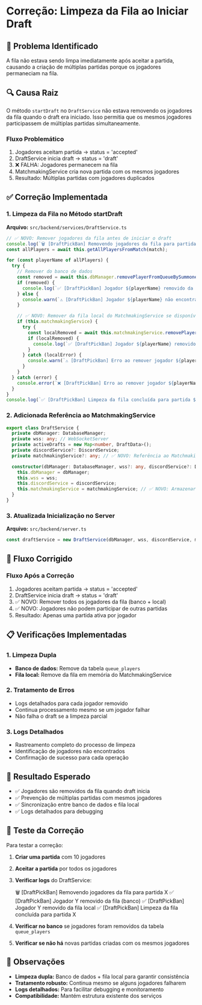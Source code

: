 # Correção: Limpeza da Fila ao Iniciar Draft

## 🚨 Problema Identificado

A fila não estava sendo limpa imediatamente após aceitar a partida, causando a criação de múltiplas partidas porque os jogadores permaneciam na fila.

## 🔍 Causa Raiz

O método `startDraft` no `DraftService` não estava removendo os jogadores da fila quando o draft era iniciado. Isso permitia que os mesmos jogadores participassem de múltiplas partidas simultaneamente.

### Fluxo Problemático

1. Jogadores aceitam partida → status = 'accepted'
2. DraftService inicia draft → status = 'draft'
3. ❌ FALHA: Jogadores permanecem na fila
4. MatchmakingService cria nova partida com os mesmos jogadores
5. Resultado: Múltiplas partidas com jogadores duplicados

## ✅ Correção Implementada

### 1. **Limpeza da Fila no Método startDraft**

**Arquivo:** `src/backend/services/DraftService.ts`

```typescript
// ✅ NOVO: Remover jogadores da fila antes de iniciar o draft
console.log(`🗑️ [DraftPickBan] Removendo jogadores da fila para partida ${matchId}`);
const allPlayers = await this.getAllPlayersFromMatch(match);

for (const playerName of allPlayers) {
  try {
    // Remover do banco de dados
    const removed = await this.dbManager.removePlayerFromQueueBySummonerName(playerName);
    if (removed) {
      console.log(`✅ [DraftPickBan] Jogador ${playerName} removido da fila (banco)`);
    } else {
      console.warn(`⚠️ [DraftPickBan] Jogador ${playerName} não encontrado na fila (banco)`);
    }

    // ✅ NOVO: Remover da fila local do MatchmakingService se disponível
    if (this.matchmakingService) {
      try {
        const localRemoved = await this.matchmakingService.removePlayerFromQueueById(undefined, playerName);
        if (localRemoved) {
          console.log(`✅ [DraftPickBan] Jogador ${playerName} removido da fila local`);
        }
      } catch (localError) {
        console.warn(`⚠️ [DraftPickBan] Erro ao remover jogador ${playerName} da fila local:`, localError);
      }
    }
  } catch (error) {
    console.error(`❌ [DraftPickBan] Erro ao remover jogador ${playerName} da fila:`, error);
  }
}
console.log(`✅ [DraftPickBan] Limpeza da fila concluída para partida ${matchId}`);
```

### 2. **Adicionada Referência ao MatchmakingService**

```typescript
export class DraftService {
  private dbManager: DatabaseManager;
  private wss: any; // WebSocketServer
  private activeDrafts = new Map<number, DraftData>();
  private discordService?: DiscordService;
  private matchmakingService?: any; // ✅ NOVO: Referência ao MatchmakingService

  constructor(dbManager: DatabaseManager, wss?: any, discordService?: DiscordService, matchmakingService?: any) {
    this.dbManager = dbManager;
    this.wss = wss;
    this.discordService = discordService;
    this.matchmakingService = matchmakingService; // ✅ NOVO: Armazenar referência
  }
}
```

### 3. **Atualizada Inicialização no Server**

**Arquivo:** `src/backend/server.ts`

```typescript
const draftService = new DraftService(dbManager, wss, discordService, matchmakingService);
```

## 🔄 Fluxo Corrigido

### Fluxo Após a Correção

1. Jogadores aceitam partida → status = 'accepted'
2. DraftService inicia draft → status = 'draft'
3. ✅ NOVO: Remover todos os jogadores da fila (banco + local)
4. ✅ NOVO: Jogadores não podem participar de outras partidas
5. Resultado: Apenas uma partida ativa por jogador

## 📋 Verificações Implementadas

### 1. **Limpeza Dupla**

- **Banco de dados:** Remove da tabela `queue_players`
- **Fila local:** Remove da fila em memória do MatchmakingService

### 2. **Tratamento de Erros**

- Logs detalhados para cada jogador removido
- Continua processamento mesmo se um jogador falhar
- Não falha o draft se a limpeza parcial

### 3. **Logs Detalhados**

- Rastreamento completo do processo de limpeza
- Identificação de jogadores não encontrados
- Confirmação de sucesso para cada operação

## 🎯 Resultado Esperado

- ✅ Jogadores são removidos da fila quando draft inicia
- ✅ Prevenção de múltiplas partidas com mesmos jogadores
- ✅ Sincronização entre banco de dados e fila local
- ✅ Logs detalhados para debugging

## 🔧 Teste da Correção

Para testar a correção:

1. **Criar uma partida** com 10 jogadores
2. **Aceitar a partida** por todos os jogadores
3. **Verificar logs** do DraftService:

   🗑️ [DraftPickBan] Removendo jogadores da fila para partida X
   ✅ [DraftPickBan] Jogador Y removido da fila (banco)
   ✅ [DraftPickBan] Jogador Y removido da fila local
   ✅ [DraftPickBan] Limpeza da fila concluída para partida X

4. **Verificar no banco** se jogadores foram removidos da tabela `queue_players`
5. **Verificar se não há** novas partidas criadas com os mesmos jogadores

## 📝 Observações

- **Limpeza dupla:** Banco de dados + fila local para garantir consistência
- **Tratamento robusto:** Continua mesmo se alguns jogadores falharem
- **Logs detalhados:** Para facilitar debugging e monitoramento
- **Compatibilidade:** Mantém estrutura existente dos serviços
